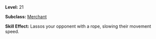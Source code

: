 <!-- TITLE: Skill: Snaring Rope -->
<!-- SUBTITLE:  -->

**Level:** 21

**Subclass:** [Merchant](merchant)

**Skill Effect:** Lassos your opponent with a rope, slowing their movement speed.